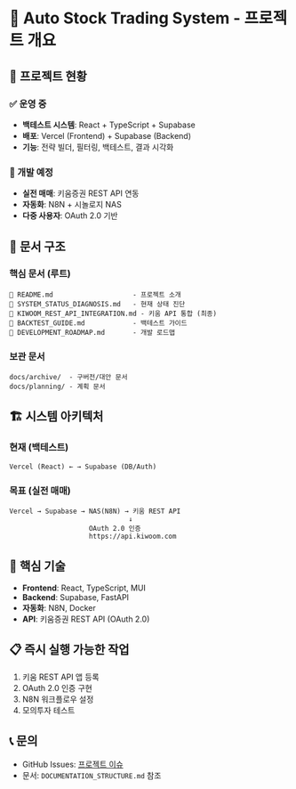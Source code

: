 # 🚀 Auto Stock Trading System - 프로젝트 개요

## 📌 프로젝트 현황

### ✅ 운영 중
- **백테스트 시스템**: React + TypeScript + Supabase
- **배포**: Vercel (Frontend) + Supabase (Backend)
- **기능**: 전략 빌더, 필터링, 백테스트, 결과 시각화

### 🔄 개발 예정
- **실전 매매**: 키움증권 REST API 연동
- **자동화**: N8N + 시놀로지 NAS
- **다중 사용자**: OAuth 2.0 기반

## 📂 문서 구조

### 핵심 문서 (루트)
```
📄 README.md                    - 프로젝트 소개
📄 SYSTEM_STATUS_DIAGNOSIS.md   - 현재 상태 진단
📄 KIWOOM_REST_API_INTEGRATION.md - 키움 API 통합 (최종)
📄 BACKTEST_GUIDE.md            - 백테스트 가이드
📄 DEVELOPMENT_ROADMAP.md       - 개발 로드맵
```

### 보관 문서
```
docs/archive/  - 구버전/대안 문서
docs/planning/ - 계획 문서
```

## 🏗️ 시스템 아키텍처

### 현재 (백테스트)
```
Vercel (React) ← → Supabase (DB/Auth)
```

### 목표 (실전 매매)
```
Vercel → Supabase → NAS(N8N) → 키움 REST API
                              ↓
                    OAuth 2.0 인증
                    https://api.kiwoom.com
```

## 🔑 핵심 기술

- **Frontend**: React, TypeScript, MUI
- **Backend**: Supabase, FastAPI
- **자동화**: N8N, Docker
- **API**: 키움증권 REST API (OAuth 2.0)

## 📋 즉시 실행 가능한 작업

1. 키움 REST API 앱 등록
2. OAuth 2.0 인증 구현
3. N8N 워크플로우 설정
4. 모의투자 테스트

## 📞 문의

- GitHub Issues: [프로젝트 이슈](https://github.com/yourusername/auto_stock/issues)
- 문서: `DOCUMENTATION_STRUCTURE.md` 참조